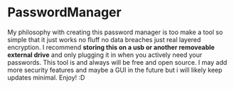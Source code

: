 # PasswordManager

My philosophy with creating this password manager is too make a tool so simple that it just works no fluff no data breaches just real  layered encryption. I recommend **storing this on a usb or another removeable external drive** and only plugging it in when you actively need your passwords. This tool is and always will be free and open source. I may add more security features and maybe a GUI in the future but i will likely keep updates minimal. Enjoy! :D